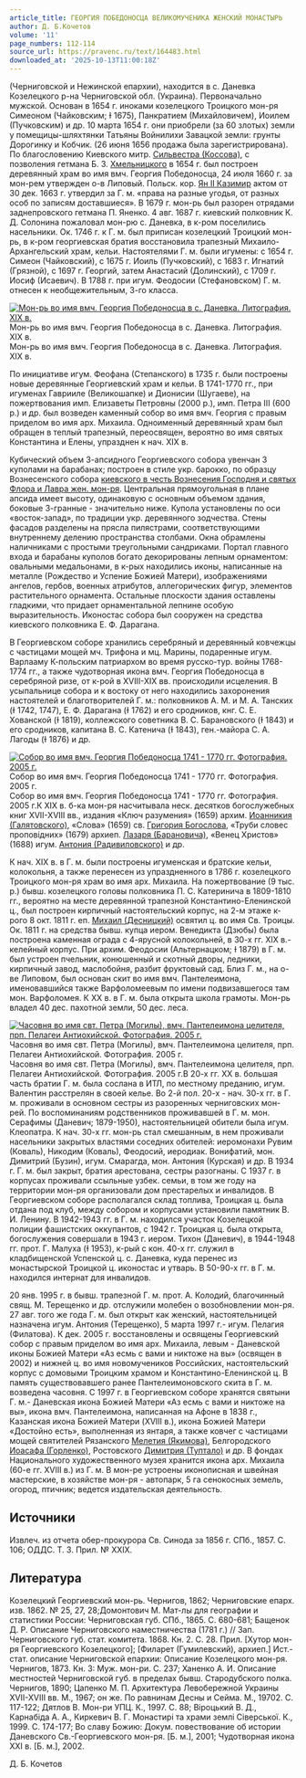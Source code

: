 ```yaml
---
article_title: ГЕОРГИЯ ПОБЕДОНОСЦА ВЕЛИКОМУЧЕНИКА ЖЕНСКИЙ МОНАСТЫРЬ
author: Д. Б.Кочетов
volume: '11'
page_numbers: 112-114
source_url: https://pravenc.ru/text/164483.html
downloaded_at: '2025-10-13T11:00:18Z'
---
```


(Черниговской и Нежинской епархии), находится в с. Даневка Козелецкого р-на Черниговской обл. (Украина). Первоначально мужской. Основан в 1654 г. иноками козелецкого Троицкого мон-ря Симеоном (Чайковским; Ɨ 1675), Панкратием (Михайловичем), Иоилем (Пучковским) и др. 10 марта 1654 г. они приобрели (за 60 злотых) земли у помещицы-шляхтянки Татьяны Войнилихи Завацкой земли: грунты Дорогинку и Кобчик. (26 июня 1656 продажа была зарегистрирована). По благословению Киевского митр. [Сильвестра (Коссова)](<https://pravenc.ru/text/Сильвестра (Коссова).html>), с позволения гетмана Б. З. [Хмельницкого](https://pravenc.ru/text/Хмельницкий.html) в 1654 г. был построен деревянный храм во имя вмч. Георгия Победоносца, 24 июля 1660 г. за мон-рем утвержден о-в Липовый. Польск. кор. [Ян II Казимир](<https://pravenc.ru/text/Ян II Казимир.html>) актом от 30 дек. 1663 г. утвердил за Г. м. «права на разные угодья, от разных особ по записям доставшиеся». В 1679 г. мон-рь был разорен отрядами заднепровского гетмана П. Яненко. 4 авг. 1687 г. киевский полковник К. Д. Солонина пожаловал мон-рю с. Даневка, в к-ром поселились насельники. Ок. 1746 г. к Г. м. был приписан козелецкий Троицкий мон-рь, в к-ром георгиевская братия восстановила трапезный Михаило-Архангельский храм, кельи. Настоятелями Г. м. были игумены: с 1654 г. Симеон (Чайковский), с 1675 г. Иоиль (Пучковский), с 1683 г. Игнатий (Грязной), с 1697 г. Георгий, затем Анастасий (Долинский), с 1709 г. Иосиф (Исаевич). В 1788 г. при игум. Феодосии (Стефановском) Г. м. отнесен к необщежительным, 3-го класса.

[![Мон-рь во имя вмч. Георгия Победоносца в с. Даневка. Литография. XIX в.](https://pravenc.ru/data/811/468/1234/i200.jpg "Кликните для увеличения картинки")](https://pravenc.ru/data/811/468/1234/i400.jpg)Мон-рь во имя вмч. Георгия Победоносца в с. Даневка. Литография. XIX в.  
Мон-рь во имя вмч. Георгия Победоносца в с. Даневка. Литография. XIX в.

По инициативе игум. Феофана (Степанского) в 1735 г. были построены новые деревянные Георгиевский храм и кельи. В 1741-1770 гг., при игуменах Гаврииле (Великошапке) и Дионисии (Шугаеве), на пожертвования имп. Елизаветы Петровны (2000 р.), имп. Петра III (600 р.) и др. был возведен каменный собор во имя вмч. Георгия с правым приделом во имя арх. Михаила. Одноименный деревянный храм был обращен в теплый трапезный, переосвящен, вероятно во имя святых Константина и Елены, упразднен к нач. XIX в.

Кубический объем 3-апсидного Георгиевского собора увенчан 3 куполами на барабанах; построен в стиле укр. барокко, по образцу Вознесенского собора [киевского в честь Вознесения Господня и святых Флора и Лавра жен. мон-ря](<https://pravenc.ru/text/киевского в честь Вознесения Господня и святых Флора и Лавра жен  мон-ря.html>). Центральная прямоугольная в плане апсида имеет высоту, одинаковую с основным объемом здания, боковые 3-гранные - значительно ниже. Купола установлены по оси «восток-запад», по традиции укр. деревянного зодчества. Стены фасадов разделены на прясла пилястрами, соответствующими внутреннему делению пространства столбами. Окна обрамлены наличниками с простыми треугольными сандриками. Портал главного входа и барабаны куполов богато декорированы лепным орнаментом: овальными медальонами, в к-рых находились иконы, написанные на металле (Рождество и Успение Божией Матери), изображениями ангелов, гербов, военных атрибутов, аллегорических фигур, элементов растительного орнамента. Остальные плоскости здания оставлены гладкими, что придает орнаментальной лепнине особую выразительность. Иконостас собора был сооружен на средства киевского полковника Е. Ф. Дарагана.

В Георгиевском соборе хранились серебряный и деревянный ковчежцы с частицами мощей мч. Трифона и мц. Марины, подаренные игум. Варлааму К-польским патриархом во время русско-тур. войны 1768-1774 гг., а также чудотворная икона вмч. Георгия Победоносца в серебряной ризе, от к-рой в XVIII-XIX вв. происходили исцеления. В усыпальнице собора и к востоку от него находились захоронения настоятелей и благотворителей Г. м.: полковников А. М. и М. А. Танских (Ɨ 1742, 1747), Е. Ф. Дарагана (Ɨ 1762) и его сродников, кнг. С. Е. Хованской (Ɨ 1819), коллежского советника В. С. Барановского (Ɨ 1843) и его сродников, капитана В. С. Катенича (Ɨ 1843), ген.-майора С. А. Лагоды (Ɨ 1876) и др.

[![Собор во имя вмч. Георгия Победоносца 1741 - 1770 гг. Фотография. 2005 г.](https://pravenc.ru/data/078/468/1234/i200.jpg "Кликните для увеличения картинки")](https://pravenc.ru/data/078/468/1234/i400.jpg)Собор во имя вмч. Георгия Победоносца 1741 - 1770 гг. Фотография. 2005 г.  
Собор во имя вмч. Георгия Победоносца 1741 - 1770 гг. Фотография. 2005 г.К XIX в. б-ка мон-ря насчитывала неск. десятков богослужебных книг XVII-XVIII вв., издания «Ключ разумения» (1659) архим. [Иоанникия (Галятовского)](<https://pravenc.ru/text/Иоанникия (Галятовского).html>), «Слова» (1659) св. [Григория Богослова](<https://pravenc.ru/text/Григорий Богослов.html>), «Труби словес проповiдних» (1679) архиеп. [Лазаря (Барановича)](<https://pravenc.ru/text/Лазаря (Барановича).html>), «Венец Христов» (1688) игум. [Антония (Радивиловского)](<https://pravenc.ru/text/Антония (Радивиловского).html>) и др.

К нач. XIX в. в Г. м. были построены игуменская и братские кельи, колокольня, а также перенесен из упраздненного в 1786 г. козелецкого Троицкого мон-ря храм во имя арх. Михаила. На пожертвование (9 тыс. р.) бывш. козелецкого головы полковника П. С. Катеринича в 1809-1810 гг., вероятно на месте деревянной трапезной Константино-Еленинской ц., был построен кирпичный настоятельский корпус, на 2-м этаже к-рого 8 окт. 1811 г. еп. [Михаил (Десницкий)](<https://pravenc.ru/text/Михаил (Десницкий).html>) освятил ц. во имя Св. Троицы. Ок. 1811 г. на средства бывш. купца иером. Венедикта (Дзюбы) была построена каменная ограда с 4-ярусной колокольней, в 30-х гг. XIX в.- келейный корпус. При архим. Феодосии (Альтернацком; Ɨ 1879) в Г. м. был устроен пчельник, конюшенный и скотный дворы, ледники, кирпичный завод, маслобойня, разбит фруктовый сад. Близ Г. м., на о-ве Липовом, был основан скит во имя вмч. Пантелеимона, именовавшийся также Варфоломеевым по имени подвизавшегося там мон. Варфоломея. К XX в. в Г. м. была открыта школа грамоты. Мон-рь владел 40 дес. пахотной земли, 50 дес. леса.

[![Часовня во имя свт. Петра (Могилы), вмч. Пантелеимона целителя, прп. Пелагеи Антиохийской. Фотография. 2005 г.](https://pravenc.ru/data/773/468/1234/i200.jpg "Кликните для увеличения картинки")](https://pravenc.ru/data/773/468/1234/i400.jpg)Часовня во имя свт. Петра (Могилы), вмч. Пантелеимона целителя, прп. Пелагеи Антиохийской. Фотография. 2005 г.  
Часовня во имя свт. Петра (Могилы), вмч. Пантелеимона целителя, прп. Пелагеи Антиохийской. Фотография. 2005 г.В 20-х гг. XX в. большая часть братии Г. м. была сослана в ИТЛ, по местному преданию, игум. Валентин расстрелян в своей келье. Во 2-й пол. 20-х - нач. 30-х гг. в Г. м. проживали в основном сестры из разоренных черниговских мон-рей. По воспоминаниям родственников проживавшей в Г. м. мон. Серафимы (Даневич; 1879-1950), настоятельницей обители была игум. Клеопатра. К нач. 30-х гг. мон-рь стал смешанным, в нем проживали насельники закрытых властями соседних обителей: иеромонахи Рувим (Коваль), Никодим (Коваль), Феодосий, иеродиак. Вонифатий, мон. Димитрий (Бузин), игум. Смарагда, мон. Антония (Курская) и др. В 1934 г. Г. м. был закрыт, братия арестована, сестры разогнаны. С 1937 г. в корпусах проживали ссыльные узбек. семьи, в том же году на территории мон-ря организовали дом престарелых и инвалидов. В Георгиевском соборе располагался склад топлива, Троицкая ц. была отдана под клуб, между собором и корпусами установили памятник В. И. Ленину. В 1942-1943 гг. в Г. м. находился участок Козелецкой полиции фашистских оккупантов, с 1942 г. Троицкая ц. была открыта, богослужения совершали в 1943 г. иером. Тихон (Даневич), в 1944-1948 гг. прот. Г. Малуха (Ɨ 1953), к-рый с кон. 40-х гг. служил в кладбищенской Успенской ц. с. Даневка, куда перенес из монастырской Троицкой ц. иконостас и утварь. В 50-90-х гг. в Г. м. находился интернат для инвалидов.

20 янв. 1995 г. в бывш. трапезной Г. м. прот. А. Колодий, благочинный свящ. М. Терещенко и др. отслужили молебен о возобновлении мон-ря. 27 авг. того же года Г. м. был открыт как женский, настоятельницей назначена игум. Антония (Терещенко), 5 марта 1997 г.- игум. Пелагия (Филатова). К дек. 2005 г. восстановлены и освящены Георгиевский собор с правым приделом во имя арх. Михаила, левым - Даневской иконы Божией Матери «Аз есмь с вами и никтоже на вы» (освящен в 2002) и нижней ц. во имя новомучеников Российских, настоятельский корпус с домовыми Троицким храмом и Константино-Еленинской ц. В память существовавшего ранее Пантелеимоновского скита в Г. м. возведена часовня. С 1997 г. в Георгиевском соборе хранятся святыни Г. м.- Даневская икона Божией Матери «Аз есмь с вами и никтоже на вы», икона вмч. Пантелеимона, написанная на Афоне в 1838 г., Казанская икона Божией Матери (XVIII в.), икона Божией Матери «Достойно есть», выполненная из янтаря, а также ковчег с частицами мощей святителей Рязанского [Мелетия (Якимова)](<https://pravenc.ru/text/Мелетий (Якимов).html>), Белгородского [Иоасафа (Горленко)](<https://pravenc.ru/text/Иоасафа (Горленко).html>), Ростовского [Димитрия (Туптало)](https://pravenc.ru/text/Димитрий.html) и др. В фондах Национального художественного музея хранится икона арх. Михаила (60-е гг. XVIII в.) из Г. м. В мон-ре устроены иконописная и швейная мастерские, в хозяйстве мон-ря - автопарк, 5 га сенокосных земель, огород, птичник; ведется издательская деятельность.

## Источники

Извлеч. из отчета обер-прокурора Св. Синода за 1856 г. СПб., 1857. С. 106; ОДДС. Т. 3. Прил. № XXIX.

## Литература

Козелецкий Георгиевский мон-рь. Чернигов, 1862; Черниговские епарх. изв. 1862. № 25, 27, 28;Домонтович М. Мат-лы для географии и статистики России: Черниговская губ. СПб., 1865. С. 680-681; Бащенок Д. Р. Описание Черниговского наместничества (1781 г.) // Зап. Черниговского губ. стат. комитета. 1868. Кн. 2. С. 28. Прил. [Хутор мон-ря Георгиевского Козелецкого]; [Филарет (Гумилевский), архиеп.] Ист.-стат. описание Черниговской епархии: Описание Козелецкого мон-ря. Чернигов, 1873. Кн. 3: Муж. мон-ри. С. 237; Ханенко А. И. Описание местностей Черниговской губ. в пределах бывш. Стародубского полка. Чернигов, 1890; Цапенко М. П. Архитектура Левобережной Украины XVII-XVIII вв. М., 1967; он же. По равнинам Десны и Сейма. М., 19702. С. 117-122; Дятлов В. Мон-ри УПЦ. К., 1997. С. 88; Вiроцький В. Д., Карнабiда А. А., Киркевич В. Г. Монастирi та храми землi Сiверськоï. К., 1999. С. 174-177; Во славу Божию: Докум. повествование об истории Даневского Св.-Георгиевского мон-ря. [Б. м.], 2001; Чудотворная икона XXI в. [Б. м.], 2002.

Д. Б.  Кочетов
